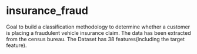 # insurance_fraud
Goal to build a classification methodology to determine whether a customer is placing a fraudulent vehicle insurance claim. The data has been extracted from the census bureau. The Dataset has 38 features(including the target feature).
